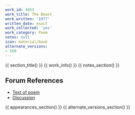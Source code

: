```yaml
---
work_id: 4453
work_title: The Beast
work_written: '1977'
written_date: exact
work_collected: 'yes'
work_category: Poem
notes: null
icon: material/book
alternate_versions:
- 560
---
```


{{ section_title() }}
{{ work_info() }}
{{ notes_section() }}
## Forum References
- [Text of poem](https://bukowskiforum.com/threads/from-legs-hips-and-behind.2832/page-2#post-51563)
- [Discussion](https://bukowskiforum.com/threads/you-never-say-duck-and-ducking.3920/)

{{ appearances_section() }}
{{ alternate_versions_section() }}